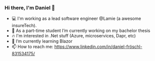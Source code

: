 ### Hi there, I'm Daniel 👋

- :computer: I'm working as a lead software engineer @Lamie (a awesome insureTech).
- 🔭 As a part-time student I’m currently working on my bachelor thesis
- :fire: I'm interested in .Net stuff (Azure, microservices, Dapr, etc)
- 🌱 I’m currently learning Blazor
- 📫 How to reach me: https://www.linkedin.com/in/daniel-fröschl-831534175/

<!--
**dfroeschl/dfroeschl** is a ✨ _special_ ✨ repository because its `README.md` (this file) appears on your GitHub profile.

Here are some ideas to get you started:

- 🔭 I’m currently working on ...
- 🌱 I’m currently learning ...
- 👯 I’m looking to collaborate on ...
- 🤔 I’m looking for help with ...
- 💬 Ask me about ...
- 📫 How to reach me: ...
- 😄 Pronouns: ...
- ⚡ Fun fact: ...
-->
